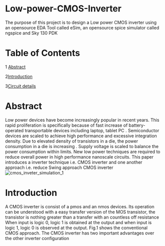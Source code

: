 # Low-power-CMOS-Inverter
The purpose of this project is to design a Low power CMOS inverter using an opensource EDA Tool called eSim, an opensource spice simulator called ngspice and Sky 130 PDK
# Table of Contents
1 [Abstract](#Abstract)

 2[Introduction](#Introduction)
 
 
 3[Circuit details](#circuit_details)
 
 
 
 
 # Abstract
 
 Low power devices have become increasingly popular in recent years. This rapid proliferation is specifically because of fast increase of battery-operated transportable devices including laptop, tablet PC . Semiconductor devices are scaled to achieve high performance and excessive integration density. Due to elevated density of transistors in a die, the power consumption in a die is increasing . Supply voltage is scaled to balance the power consumption within limits.
New low power techniques are required to reduce overall power in high performance nanoscale circuits.
This paper introduces a inverter technique i.e. CMOS inverter and one another approach i.e. reduce Swing approach CMOS inverter
![cmos_inveter_simulation_1](https://user-images.githubusercontent.com/99197393/152909172-911d5172-e0ec-430b-b211-a5ec410c68ba.JPG)


# Introduction


A CMOS inverter is consist of a pmos  and an nmos devices. Its operation can be understood with a easy transfer version of the MOS transistor, the transistor is nothing greater than a transfer with an countless off resistance When input is logic 0, logic 1 is obtained at the output and when input is logic 1, logic 0 is observed at the output. Fig.1 shows the conventional CMOS approach.
The CMOS inverter has two important advantages over the other inverter configuration




